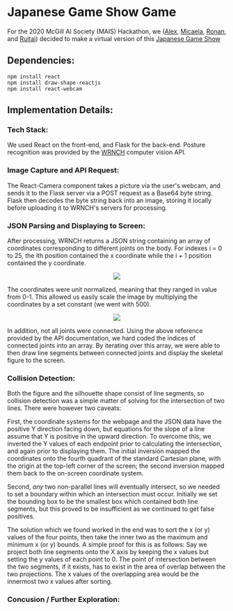 # Japanese Game Show Game

For the 2020 McGill AI Society (MAIS) Hackathon, we ([Alex](https://github.com/allu5662), [Micaela](https://github.com/mgraiver), [Ronan](https://github.com/RonanAlmeida), and [Ruitai](https://github.com/ruitaiS)) decided to make a virtual version of this [Japanese Game Show](https://youtu.be/6ioiMXKpHxI)

## Dependencies:
<!--details on what packages to install to get it running -->
```
npm install react
npm install draw-shape-reactjs
npm install react-webcam

```

## Implementation Details:

### Tech Stack:
We used React on the front-end, and Flask for the back-end. Posture recognition was provided by the [WRNCH](https://wrnch.ai/) computer vision API.

<!-- TODO: List the libraries used -->

### Image Capture and API Request:
The React-Camera component takes a picture via the user's webcam, and sends it to the Flask server via a POST request as a Base64 byte string. Flask then decodes the byte string back into an image, storing it locally before uploading it to WRNCH's servers for processing. 

### JSON Parsing and Displaying to Screen:

After processing, WRNCH returns a JSON string containing an array of coordinates corresponding to different joints on the body. For indexes i = 0 to 25, the ith position contained the x coordinate while the i + 1 position contained the y coordinate.

<p align="center">
  <img src="https://devportal.wrnch.ai/assets/coord_spaces_2D-9b4c3afa7bf52fa585afd6b1fd3e944c30418964e6376d45722a22dc4c4b7ce1.png">
</p>
 The coordinates were unit normalized, meaning that they ranged in value from 0-1. This allowed us easily scale the image by multiplying the coordinates by a set constant (we went with 500).

<p align="center">
    <img src="https://devportal.wrnch.ai/assets/j25_body_joints-4ef1dbefbe34c98952cc14df51e8074ebe3bbb1fed4bc53f66943e23451aa29c.png">
</p>
In addition, not all joints were connected. Using the above reference provided by the API documentation, we hard coded the indices of connected joints into an array. By iterating over this array, we were able to then draw line segments between connected joints and display the skeletal figure to the screen.

### Collision Detection:
Both the figure and the silhouette shape consist of line segments, so collision detection was a simple matter of solving for the intersection of two lines. There were however two caveats:

First, the coordinate systems for the webpage and the JSON data have the positive Y direction facing down, but equations for the slope of a line assume that Y is positive in the upward direction. To overcome this, we inverted the Y values of each endpoint prior to calculating the intersection, and again prior to displaying them. The initial inversion mapped the coordinates onto the fourth quadrant of the standard Cartesian plane, with the origin at the top-left corner of the screen; the second inversion mapped them back to the on-screen coordinate system.

Second, *any* two non-parallel lines will eventually intersect, so we needed to set a boundary within which an intersection must occur. Initially we set the bounding box to be the smallest box which contained both line segments, but this proved to be insufficient as we continued to get false positives. 

<!-- Image describing the false collisions -->

The solution which we found worked in the end was to sort the x (or y) values of the four points, then take the inner two as the maximum and minimum x (or y) bounds. A simple proof for this is as follows: Say we project both line segments onto the X axis by keeping the x values but setting the y values of each point to 0. The point of intersection between the two segments, if it exists, has to exist in the area of overlap between the two projections. The x values of the overlapping area would be the innermost two x values after sorting.

<!-- Diagram for the proof -->
<!-- Also maybe write it better -->

### Concusion / Further Exploration:
